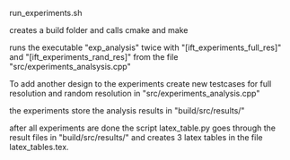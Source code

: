 run_experiments.sh

creates a build folder and calls cmake and make

runs the executable "exp_analysis" twice
    with 
        "[ift_experiments_full_res]"
    and
        "[ift_experiments_rand_res]"
    from the file "src/experiments_analsysis.cpp"

To add another design to the experiments
    create new testcases for full resolution and random resolution in "src/experiments_analysis.cpp"

the experiments store the analysis results in "build/src/results/"

after all experiments are done the script latex_table.py goes through the result files in "build/src/results/" and creates 3 latex tables
in the file latex_tables.tex.